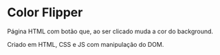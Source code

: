 # Color Flipper

Página HTML com botão que, ao ser clicado muda a cor do background.

Criado em HTML, CSS e JS com manipulação do DOM.

